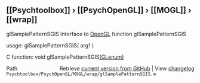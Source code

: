 ## [[Psychtoolbox]] &#8250; [[PsychOpenGL]] &#8250; [[MOGL]] &#8250; [[wrap]]

glSamplePatternSGIS  Interface to [OpenGL](OpenGL) function glSamplePatternSGIS  
  
usage:  glSamplePatternSGIS( arg1 )  
  
C function:  void glSamplePatternSGIS[(GLenum)]((GLenum))  




<div class="code_header" style="text-align:right;">
  <span style="float:left;">Path&nbsp;&nbsp;</span> <span class="counter">Retrieve <a href=
  "https://raw.github.com/Psychtoolbox-3/Psychtoolbox-3/beta/Psychtoolbox/PsychOpenGL/MOGL/wrap/glSamplePatternSGIS.m">current version from GitHub</a> | View <a href=
  "https://github.com/Psychtoolbox-3/Psychtoolbox-3/commits/beta/Psychtoolbox/PsychOpenGL/MOGL/wrap/glSamplePatternSGIS.m">changelog</a></span>
</div>
<div class="code">
  <code>Psychtoolbox/PsychOpenGL/MOGL/wrap/glSamplePatternSGIS.m</code>
</div>

